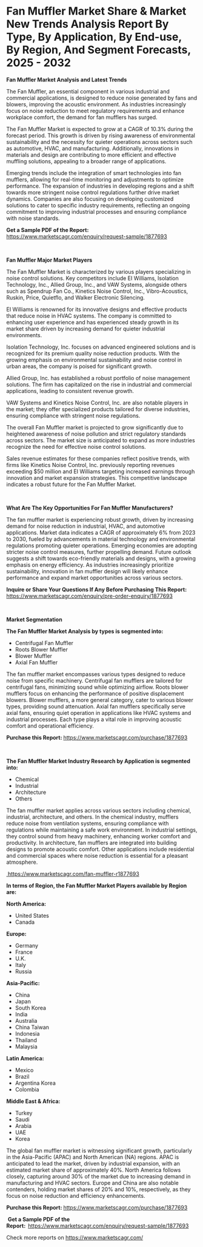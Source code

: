 <p><h1>Fan Muffler Market Share & Market New Trends Analysis Report By Type, By Application, By End-use, By Region, And Segment Forecasts, 2025 - 2032</h1></p><p><strong>Fan Muffler Market Analysis and Latest Trends</strong></p>
<p><p>The Fan Muffler, an essential component in various industrial and commercial applications, is designed to reduce noise generated by fans and blowers, improving the acoustic environment. As industries increasingly focus on noise reduction to meet regulatory requirements and enhance workplace comfort, the demand for fan mufflers has surged. </p><p>The Fan Muffler Market is expected to grow at a CAGR of 10.3% during the forecast period. This growth is driven by rising awareness of environmental sustainability and the necessity for quieter operations across sectors such as automotive, HVAC, and manufacturing. Additionally, innovations in materials and design are contributing to more efficient and effective muffling solutions, appealing to a broader range of applications.</p><p>Emerging trends include the integration of smart technologies into fan mufflers, allowing for real-time monitoring and adjustments to optimize performance. The expansion of industries in developing regions and a shift towards more stringent noise control regulations further drive market dynamics. Companies are also focusing on developing customized solutions to cater to specific industry requirements, reflecting an ongoing commitment to improving industrial processes and ensuring compliance with noise standards.</p></p>
<p><strong>Get a Sample PDF of the Report:&nbsp;</strong> <a href="https://www.marketscagr.com/enquiry/request-sample/1877693?utm_campaign=3249&utm_medium=2&utm_source=Github&utm_content=ia&utm_term=11042025&utm_id=fan-muffler">https://www.marketscagr.com/enquiry/request-sample/1877693</a></p>
<p>&nbsp;</p>
<p><strong>Fan Muffler Major Market Players</strong></p>
<p><p>The Fan Muffler Market is characterized by various players specializing in noise control solutions. Key competitors include EI Williams, Isolation Technology, Inc., Allied Group, Inc., and VAW Systems, alongside others such as Spendrup Fan Co., Kinetics Noise Control, Inc., Vibro-Acoustics, Ruskin, Price, Quietflo, and Walker Electronic Silencing.</p><p>EI Williams is renowned for its innovative designs and effective products that reduce noise in HVAC systems. The company is committed to enhancing user experience and has experienced steady growth in its market share driven by increasing demand for quieter industrial environments.</p><p>Isolation Technology, Inc. focuses on advanced engineered solutions and is recognized for its premium quality noise reduction products. With the growing emphasis on environmental sustainability and noise control in urban areas, the company is poised for significant growth.</p><p>Allied Group, Inc. has established a robust portfolio of noise management solutions. The firm has capitalized on the rise in industrial and commercial applications, leading to consistent revenue growth. </p><p>VAW Systems and Kinetics Noise Control, Inc. are also notable players in the market; they offer specialized products tailored for diverse industries, ensuring compliance with stringent noise regulations.</p><p>The overall Fan Muffler market is projected to grow significantly due to heightened awareness of noise pollution and strict regulatory standards across sectors. The market size is anticipated to expand as more industries recognize the need for effective noise control solutions. </p><p>Sales revenue estimates for these companies reflect positive trends, with firms like Kinetics Noise Control, Inc. previously reporting revenues exceeding $50 million and EI Williams targeting increased earnings through innovation and market expansion strategies. This competitive landscape indicates a robust future for the Fan Muffler Market.</p></p>
<p>&nbsp;</p>
<p><strong>What Are The Key Opportunities For Fan Muffler Manufacturers?</strong></p>
<p><p>The fan muffler market is experiencing robust growth, driven by increasing demand for noise reduction in industrial, HVAC, and automotive applications. Market data indicates a CAGR of approximately 6% from 2023 to 2030, fueled by advancements in material technology and environmental regulations promoting quieter operations. Emerging economies are adopting stricter noise control measures, further propelling demand. Future outlook suggests a shift towards eco-friendly materials and designs, with a growing emphasis on energy efficiency. As industries increasingly prioritize sustainability, innovation in fan muffler design will likely enhance performance and expand market opportunities across various sectors.</p></p>
<p><strong>Inquire or Share Your Questions If Any Before Purchasing This Report:</strong> <a href="https://www.marketscagr.com/enquiry/pre-order-enquiry/1877693?utm_campaign=3249&utm_medium=2&utm_source=Github&utm_content=ia&utm_term=11042025&utm_id=fan-muffler">https://www.marketscagr.com/enquiry/pre-order-enquiry/1877693</a></p>
<p>&nbsp;</p>
<p><strong>Market Segmentation</strong></p>
<p><strong>The Fan Muffler Market Analysis by types is segmented into:</strong></p>
<p><ul><li>Centrifugal Fan Muffler</li><li>Roots Blower Muffler</li><li>Blower Muffler</li><li>Axial Fan Muffler</li></ul></p>
<p><p>The fan muffler market encompasses various types designed to reduce noise from specific machinery. Centrifugal fan mufflers are tailored for centrifugal fans, minimizing sound while optimizing airflow. Roots blower mufflers focus on enhancing the performance of positive displacement blowers. Blower mufflers, a more general category, cater to various blower types, providing sound attenuation. Axial fan mufflers specifically serve axial fans, ensuring quiet operation in applications like HVAC systems and industrial processes. Each type plays a vital role in improving acoustic comfort and operational efficiency.</p></p>
<p><strong>Purchase this Report:&nbsp;</strong><a href="https://www.marketscagr.com/purchase/1877693?utm_campaign=3249&utm_medium=2&utm_source=Github&utm_content=ia&utm_term=11042025&utm_id=fan-muffler">https://www.marketscagr.com/purchase/1877693</a></p>
<p>&nbsp;</p>
<p><strong>The Fan Muffler Market Industry Research by Application is segmented into:</strong></p>
<p><ul><li>Chemical</li><li>Industrial</li><li>Architecture</li><li>Others</li></ul></p>
<p><p>The fan muffler market applies across various sectors including chemical, industrial, architecture, and others. In the chemical industry, mufflers reduce noise from ventilation systems, ensuring compliance with regulations while maintaining a safe work environment. In industrial settings, they control sound from heavy machinery, enhancing worker comfort and productivity. In architecture, fan mufflers are integrated into building designs to promote acoustic comfort. Other applications include residential and commercial spaces where noise reduction is essential for a pleasant atmosphere.</p></p>
<p><a href="https://www.marketscagr.com/fan-muffler-r1877693?utm_campaign=3249&utm_medium=2&utm_source=Github&utm_content=ia&utm_term=11042025&utm_id=fan-muffler">&nbsp;https://www.marketscagr.com/fan-muffler-r1877693</a></p>
<p><strong>In terms of Region, the Fan Muffler Market Players available by Region are:</strong></p>
<p>
    <p> <strong> North America: </strong>
        <ul>
            <li>United States</li>
            <li>Canada</li>
        </ul>
        </p> 
    <p> <strong> Europe: </strong>
        <ul>
            <li>Germany</li>
            <li>France</li>
            <li>U.K.</li>
            <li>Italy</li>
            <li>Russia</li>
        </ul>
        </p> 
    <p> <strong> Asia-Pacific: </strong>
        <ul>
            <li>China</li>
            <li>Japan</li>
            <li>South Korea</li>
            <li>India</li>
            <li>Australia</li>
            <li>China Taiwan</li>
            <li>Indonesia</li>
            <li>Thailand</li>
            <li>Malaysia</li>
        </ul>
        </p> 
    <p> <strong> Latin America: </strong>
        <ul>
            <li>Mexico</li>
            <li>Brazil</li>
            <li>Argentina Korea</li>
            <li>Colombia</li>
        </ul>
        </p> 
    <p> <strong> Middle East & Africa: </strong>
        <ul>
            <li>Turkey</li>
            <li>Saudi</li>
            <li>Arabia</li>
            <li>UAE</li>
            <li>Korea</li>
        </ul>
    </p>
    </p>
<p><p>The global fan muffler market is witnessing significant growth, particularly in the Asia-Pacific (APAC) and North American (NA) regions. APAC is anticipated to lead the market, driven by industrial expansion, with an estimated market share of approximately 40%. North America follows closely, capturing around 30% of the market due to increasing demand in manufacturing and HVAC sectors. Europe and China are also notable contenders, holding market shares of 20% and 10%, respectively, as they focus on noise reduction and efficiency enhancements.</p></p>
<p><strong>Purchase this Report: </strong><a href="https://www.marketscagr.com/purchase/1877693?utm_campaign=3249&utm_medium=2&utm_source=Github&utm_content=ia&utm_term=11042025&utm_id=fan-muffler">https://www.marketscagr.com/purchase/1877693</a></p>
<p>&nbsp;<strong>Get a Sample PDF of the Report:&nbsp;&nbsp;</strong><a href="https://www.marketscagr.com/enquiry/request-sample/1877693?utm_campaign=3249&utm_medium=2&utm_source=Github&utm_content=ia&utm_term=11042025&utm_id=fan-muffler">https://www.marketscagr.com/enquiry/request-sample/1877693</a></p>
<p><strong></strong></p>
<p>Check more reports on <a href="https://www.marketscagr.com/?utm_campaign=3249&utm_medium=2&utm_source=Github&utm_content=ia&utm_term=11042025&utm_id=fan-muffler">https://www.marketscagr.com/</a></p>